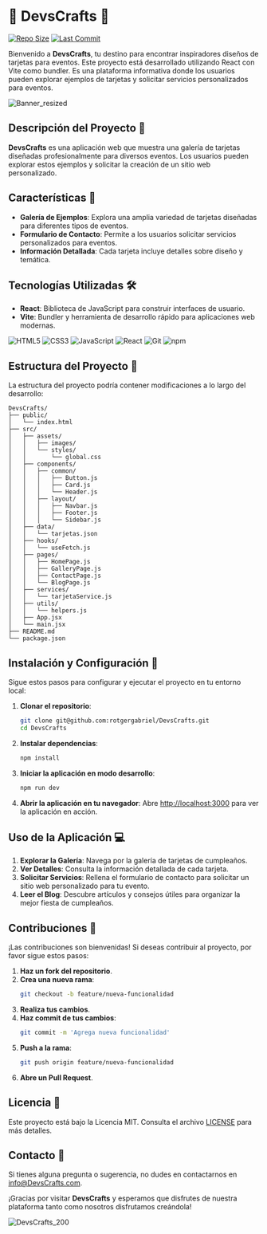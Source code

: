# 🎉 DevsCrafts 🎉

[![Repo Size](https://img.shields.io/github/repo-size/rotgergabriel/DevsCrafts)](https://github.com/rotgergabriel/DevsCrafts)
[![Last Commit](https://img.shields.io/github/last-commit/rotgergabriel/DevsCrafts)](https://github.com/rotgergabriel/DevsCrafts)

Bienvenido a **DevsCrafts**, tu destino para encontrar inspiradores diseños de tarjetas para eventos. Este proyecto está desarrollado utilizando React con Vite como bundler. Es una plataforma informativa donde los usuarios pueden explorar ejemplos de tarjetas y solicitar servicios personalizados para eventos.

![Banner_resized](https://github.com/rotgergabriel/DevsCrafts/assets/70408322/5c4dc4fe-20ae-4cce-a253-dcade1fa8f60)

## Descripción del Proyecto 📖

**DevsCrafts** es una aplicación web que muestra una galería de tarjetas diseñadas profesionalmente para diversos eventos. Los usuarios pueden explorar estos ejemplos y solicitar la creación de un sitio web personalizado.

## Características 🌟

- **Galería de Ejemplos**: Explora una amplia variedad de tarjetas diseñadas para diferentes tipos de eventos.
- **Formulario de Contacto**: Permite a los usuarios solicitar servicios personalizados para eventos.
- **Información Detallada**: Cada tarjeta incluye detalles sobre diseño y temática.

## Tecnologías Utilizadas 🛠️

- **React**: Biblioteca de JavaScript para construir interfaces de usuario.
- **Vite**: Bundler y herramienta de desarrollo rápido para aplicaciones web modernas.

![HTML5](https://img.shields.io/badge/-HTML5-E34F26?style=flat-square&logo=html5&logoColor=white)
![CSS3](https://img.shields.io/badge/-CSS3-1572B6?style=flat-square&logo=css3)
![JavaScript](https://img.shields.io/badge/-JavaScript-F7DF1E?style=flat-square&logo=javascript&logoColor=black)
![React](https://img.shields.io/badge/-React-61DAFB?style=flat-square&logo=react&logoColor=black)
![Git](https://img.shields.io/badge/-Git-F05032?style=flat-square&logo=git&logoColor=white)
![npm](https://img.shields.io/badge/-npm-CB3837?style=flat-square&logo=npm)

## Estructura del Proyecto 📁

La estructura del proyecto podría contener modificaciones a lo largo del desarrollo:

```plaintext
DevsCrafts/
├── public/
│   └── index.html
├── src/
│   ├── assets/
│   │   ├── images/
│   │   └── styles/
│   │       └── global.css
│   ├── components/
│   │   ├── common/
│   │   │   ├── Button.js
│   │   │   ├── Card.js
│   │   │   └── Header.js
│   │   ├── layout/
│   │   │   ├── Navbar.js
│   │   │   ├── Footer.js
│   │   │   └── Sidebar.js
│   ├── data/
│   │   └── tarjetas.json
│   ├── hooks/
│   │   └── useFetch.js
│   ├── pages/
│   │   ├── HomePage.js
│   │   ├── GalleryPage.js
│   │   ├── ContactPage.js
│   │   └── BlogPage.js
│   ├── services/
│   │   └── tarjetaService.js
│   ├── utils/
│   │   └── helpers.js
│   ├── App.jsx
│   └── main.jsx
├── README.md
└── package.json
```

## Instalación y Configuración 🚀

Sigue estos pasos para configurar y ejecutar el proyecto en tu entorno local:

1. **Clonar el repositorio**:
   ```bash
   git clone git@github.com:rotgergabriel/DevsCrafts.git
   cd DevsCrafts
   ```

2. **Instalar dependencias**:
   ```bash
   npm install
   ```

3. **Iniciar la aplicación en modo desarrollo**:
   ```bash
   npm run dev
   ```

4. **Abrir la aplicación en tu navegador**:
   Abre [http://localhost:3000](http://localhost:3000) para ver la aplicación en acción.

## Uso de la Aplicación 💻

1. **Explorar la Galería**: Navega por la galería de tarjetas de cumpleaños.
2. **Ver Detalles**: Consulta la información detallada de cada tarjeta.
3. **Solicitar Servicios**: Rellena el formulario de contacto para solicitar un sitio web personalizado para tu evento.
4. **Leer el Blog**: Descubre artículos y consejos útiles para organizar la mejor fiesta de cumpleaños.

## Contribuciones 🤝

¡Las contribuciones son bienvenidas! Si deseas contribuir al proyecto, por favor sigue estos pasos:

1. **Haz un fork del repositorio**.
2. **Crea una nueva rama**:
   ```bash
   git checkout -b feature/nueva-funcionalidad
   ```
3. **Realiza tus cambios**.
4. **Haz commit de tus cambios**:
   ```bash
   git commit -m 'Agrega nueva funcionalidad'
   ```
5. **Push a la rama**:
   ```bash
   git push origin feature/nueva-funcionalidad
   ```
6. **Abre un Pull Request**.

## Licencia 📄

Este proyecto está bajo la Licencia MIT. Consulta el archivo [LICENSE](LICENSE) para más detalles.

## Contacto 📧

Si tienes alguna pregunta o sugerencia, no dudes en contactarnos en [info@DevsCrafts.com](mailto:info@DevsCrafts.com).



¡Gracias por visitar **DevsCrafts** y esperamos que disfrutes de nuestra plataforma tanto como nosotros disfrutamos creándola!

![DevsCrafts_200](https://github.com/rotgergabriel/DevsCrafts/assets/70408322/9d5f500d-98b7-45ef-a0ff-c78604f867bc)

